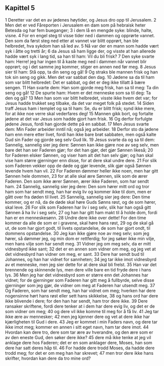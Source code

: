 ## Kapittel 5

1 Deretter var det en av jødenes høytider, og Jesus dro opp til Jerusalem.
2 Men det er ved Fåreporten i Jerusalem en dam som på hebraisk heter Betesda og har fem bueganger;
3 i dem lå en mengde syke: blinde, halte, visne.
4 For en engel steg til visse tider ned i dammen og opprørte vannet. Den som da først steg ned etter at vannet var blitt opprørt, han ble helbredet, hva sykdom han så led av.
5 Nå var der en mann som hadde vært syk i åtte og tretti år;
6 da Jesus så ham ligge der, og visste at han allerede hadde vært syk i lang tid, sa han til ham: Vil du bli frisk?
7 Den syke svarte ham: Herre! jeg har ingen til å kaste meg ned i dammen når vannet blir opprørt; og i det samme jeg kommer, stiger en annen ned før meg.
8 Jesus sier til ham: Stå opp, ta din seng og gå!
9 Og straks ble mannen frisk og han tok sin seng og gikk. Men det var sabbat den dag.
10 Jødene sa da til ham som var blitt helbredet: Det er sabbat, og det er deg ikke tillatt å bære sengen.
11 Han svarte dem: Han som gjorde meg frisk, han sa til meg: Ta din seng og gå!
12 De spurte ham: Hvem er det menneske som sa til deg: Ta den og gå?
13 Men han som var blitt helbredet, visste ikke hvem det var; for Jesus hadde trukket seg tilbake, da det var meget folk på stedet.
14 Siden traff Jesus ham i templet og sa til ham: Se, du er blitt frisk; synd ikke mere, for at ikke noe verre skal vederfares deg!
15 Mannen gikk bort, og fortalte jødene at det var Jesus som hadde gjort ham frisk.
16 Og derfor forfulgte jødene Jesus, fordi han gjorde dette på en sabbat.
17 Men Jesus svarte dem: Min Fader arbeider inntil nå; også jeg arbeider.
18 Derfor sto da jødene ham enn mere etter livet, fordi han ikke bare brøt sabbaten, men også kalte Gud sin Fader og gjorde seg selv Gud lik.
19 Jesus svarte da og sa til dem: Sannelig, sannelig sier jeg dere: Sønnen kan ikke gjøre noe av seg selv, men bare det han ser Faderen gjør; for det han gjør, det gjør Sønnen likeså;
20 for Faderen elsker Sønnen, og viser ham alt det han selv gjør; og han skal vise ham større gjerninger enn disse, for at dere skal undre dere.
21 For slik som Faderen vekker opp de døde og gjør levende, slik gjør også Sønnen levende hvem han vil.
22 For Faderen dømmer heller ikke noen, men har gitt Sønnen hele dommen,
23 for at alle skal ære Sønnen, slik som de ærer Faderen. Den som ikke ærer Sønnen, ærer ikke Faderen, som har sendt ham.
24 Sannelig, sannelig sier jeg dere: Den som hører mitt ord og tror ham som har sendt meg, han har evig liv og kommer ikke til dom, men er gått over fra døden til livet.
25 Sannelig, sannelig sier jeg dere: Den time kommer, og er nå, da de døde skal høre Guds Sønns røst, og de som hører, skal leve.
26 For slik som Faderen har liv i seg selv, slik har han også gitt Sønnen å ha liv i seg selv,
27 og han har gitt ham makt til å holde dom, fordi han er en menneskesønn.
28 Undre dere ikke over dette! For den time kommer da alle de som er i gravene, skal høre hans røst,
29 og de skal gå ut, de som har gjort godt, til livets opstandelse, de som har gjort ondt, til dommens opstandelse.
30 Jeg kan ikke gjøre noe av meg selv; som jeg hører, så dømmer jeg, og min dom er rettferdig; for jeg søker ikke min vilje, men hans vilje som har sendt meg.
31 Vidner jeg om meg selv, da er mitt vidnesbyrd ikke sant;
32 det er en annen som vidner om meg, og jeg vet at det vidnesbyrd han vidner om meg, er sant.
33 Dere har sendt bud til Johannes, og han har vidnet for sannheten;
34 jeg tar ikke imot vidnesbyrd av et menneske, men jeg sier dette for at dere skal bli frelst.
35 Han var det brennende og skinnende lys, men dere ville bare en tid fryde dere i hans lys.
36 Men jeg har det vidnesbyrd som er større enn det Johannes har vidnet; for de gjerninger som Faderen har gitt meg å fullbyrde, selve disse gjerninger som jeg gjør, de vidner om meg at Faderen har utsendt meg.
37 Og Faderen, som har sendt meg, han har vidnet om meg; hverken har dere nogensinne hørt hans røst eller sett hans skikkelse,
38 og hans ord har dere ikke blivende i dere; for den han har sendt, ham tror dere ikke.
39 Dere ransaker skriftene, fordi dere tenker at i dem har dere evig liv, og det er de som vidner om meg;
40 og dere vil ikke komme til meg for å få liv.
41 Jeg tar ikke ære av mennesker;
42 men jeg kjenner dere og vet at dere ikke har kjærligheten til Gud i dere.
43 Jeg er kommet i min Faders navn, og dere tar ikke imot meg; kommer en annen i sitt eget navn, ham tar dere imot.
44 Hvordan kan dere tro, dere som tar ære av hverandre, og den ære som er av den eneste Gud, den søker dere ikke?
45 dere må ikke tenke at jeg vil anklage dere hos Faderen; det er en som anklager dere, Moses, han som dere har satt deres håp til.
46 For hadde dere trodd Moses, da hadde dere trodd meg; for det er om meg han har skrevet;
47 men tror dere ikke hans skrifter, hvordan kan dere da tro mine ord?
